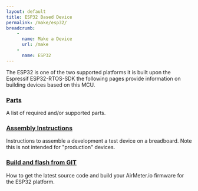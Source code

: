 ```yaml
---
layout: default
title: ESP32 Based Device
permalink: /make/esp32/
breadcrumb:
    - 
      name: Make a Device
      url: /make
    - 
      name: ESP32
---
```


The ESP32 is one of the two supported platforms it is built upon the Espressif ESP32-RTOS-SDK the following pages provide information on building devices based on this MCU.

### [Parts](/make/esp32/parts) 
A list of required and/or supported parts.

### [Assembly Instructions](/make/esp32/breadboard_assembly)
Instructions to assemble a development a test device on a breadboard. Note this is not intended for "production" devices.

### [Build and flash from GIT](/make/esp32/firmware_build) 
 How to get the latest source code and build your AirMeter.io firmware for the ESP32 platform.





